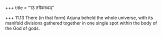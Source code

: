 +++
title = "13 तत्रैकस्थञ्"

+++
11.13 There (in that form) Arjuna beheld the whole universe, with its
manifold divisions gathered together in one single spot within the body
of the God of gods.
